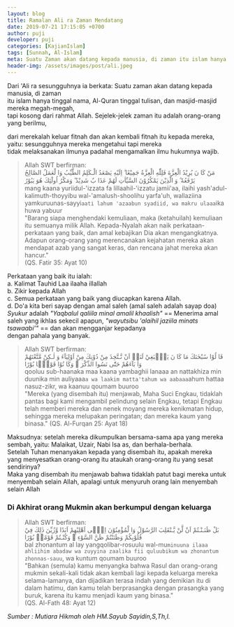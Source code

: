 ```yaml
---
layout: blog
title: Ramalan Ali ra Zaman Mendatang
date: 2019-07-21 17:15:05 +0700
author: puji
developer: puji
categories: [KajianIslam]
tags: [Sunnah, Al-Islam]
meta: Suatu Zaman akan datang kepada manusia, di zaman itu islam hanya tinggal nama...
header-img: /assets/images/post/ali.jpeg
---
```


Dari 'Ali ra sesungguhnya ia berkata: Suatu zaman akan datang kepada manusia, di zaman  
itu islam hanya tinggal nama, Al-Quran tinggal tulisan, dan masjid-masjid mereka megah-megah,  
tapi kosong dari rahmat Allah. Sejelek-jelek zaman itu adalah orang-orang yang berilmu,

dari merekalah keluar fitnah dan akan kembali fitnah itu kepada mereka, yaitu: sesungguhnya mereka mengetahui tapi mereka  
tidak melaksanakan ilmunya padahal mengamalkan ilmu hukumnya wajib.

> Allah SWT berfirman:  
مَنْ كَا نَ يُرِيْدُ الْعِزَّةَ فَلِلّٰهِ الْعِزَّةُ جَمِيْعًا ۗ اِلَيْهِ يَصْعَدُ الْـكَلِمُ الطَّيِّبُ وَا لْعَمَلُ الصَّالِحُ يَرْفَعُهٗ ۗ وَ الَّذِيْنَ يَمْكُرُوْنَ السَّيِّاٰتِ لَهُمْ عَذَا بٌ شَدِيْدٌ ۗ وَمَكْرُ اُولٰٓئِكَ هُوَ يَبُوْرُ  
mang kaana yuriidul-'izzata fa lillaahil-'izzatu jamii'aa, ilaihi yash'adul-kalimuth-thoyyibu wal-'amalush-shoolihu yarfa'uh, wallaziina yamkuruunas-sayyi`aati lahum 'azaabun syadiid, wa makru ulaaa`ika huwa yabuur  
"Barang siapa menghendaki kemuliaan, maka (ketahuilah) kemuliaan itu semuanya milik Allah. Kepada-Nyalah akan naik perkataan-perkataan yang baik, dan amal kebajikan Dia akan mengangkatnya.  
Adapun orang-orang yang merencanakan kejahatan mereka akan mendapat azab yang sangat keras, dan rencana jahat mereka akan hancur."  
(QS. Fatir 35: Ayat 10)

Perkataan yang baik itu ialah:  
a. Kalimat Tauhid Laa ilaaha illallah  
b. Zikir kepada Allah  
c. Semua perkataan yang baik yang diucapkan karena Allah.  
d. Do'a kita beri sayap dengan amal saleh (amal saleh adalah sayap doa)  
*Syukur* adalah _"Yaqbalul qaliila minal amalil khaalish"_ == Menerima amal saleh yang ikhlas sekecil apapun, _"wayutsibu 'alaihil jaziila minats tsawaabi'"_ == dan akan mengganjar kepadanya  
dengan pahala yang banyak.

> Allah SWT berfirman:  
قَا لُوْا سُبْحٰنَكَ مَا كَا نَ يَنْۢبَغِيْ لَنَاۤ اَنْ نَّـتَّخِذَ مِنْ دُوْنِكَ مِنْ اَوْلِيَآءَ وَ لٰـكِنْ مَّتَّعْتَهُمْ وَاٰ بَآءَهُمْ حَتّٰى نَسُوا الذِّكْرَ ۚ وَكَا نُوْا قَوْمًۢا بُوْرًا  
qooluu sub-haanaka maa kaana yambaghii lanaaa an nattakhiza min duunika min auliyaaa`a wa laakim matta'tahum wa aabaaa`ahum hattaa nasuz-zikr, wa kaanuu qoumam buuroo  
"Mereka (yang disembah itu) menjawab, Maha Suci Engkau, tidaklah pantas bagi kami mengambil pelindung selain Engkau, tetapi Engkau telah memberi mereka dan nenek moyang mereka kenikmatan hidup, sehingga mereka melupakan peringatan; dan mereka kaum yang binasa."
(QS. Al-Furqan 25: Ayat 18)

Maksudnya: setelah mereka dikumpulkan bersama-sama apa yang mereka sembah, yaitu: Malaikat, Uzair, Nabi Isa as, dan berhala-berhala.  
Setelah Tuhan menanyakan kepada yang disembah itu, apakah mereka yang menyesatkan orang-orang itu ataukah orang-orang itu yang sesat sendirinya?  
Maka yang disembah itu menjawab bahwa tidaklah patut bagi mereka untuk menyembah selain Allah, apalagi untuk menyuruh orang lain menyembah selain Allah

### Di Akhirat orang Mukmin akan berkumpul dengan keluarga

> Allah SWT berfirman:  
بَلْ ظَنَـنْـتُمْ اَنْ لَّنْ يَّـنْقَلِبَ الرَّسُوْلُ وَا لْمُؤْمِنُوْنَ اِلٰۤى اَهْلِيْهِمْ اَبَدًا وَّزُيِّنَ ذٰلِكَ فِيْ قُلُوْبِكُمْ وَظَنَنْتُمْ ظَنَّ السَّوْءِ ۚ وَكُنْـتُمْ قَوْمًاۢ بُوْرًا  
bal zhonantum al lay yangqolibar-rosuulu wal-mu`minuuna ilaaa ahliihim abadaw wa zuyyina zaalika fii quluubikum wa zhonantum zhonnas-sauu`, wa kuntum qoumam buuroo  
"Bahkan (semula) kamu menyangka bahwa Rasul dan orang-orang mukmin sekali-kali tidak akan kembali lagi kepada keluarga mereka selama-lamanya, dan dijadikan terasa indah yang demikian itu di dalam hatimu, dan kamu telah berprasangka dengan prasangka yang buruk, karena itu kamu menjadi kaum yang binasa."  
(QS. Al-Fath 48: Ayat 12)

*_Sumber : Mutiara Hikmah oleh HM.Sayub Sayidin,S,Th,I._*
  
 

